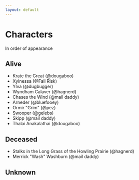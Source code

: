 ```yaml
---
layout: default
---
```


# Characters

In order of appearance

## Alive
- Krate the Great (@dougaboo)
- Xylnessa (@Fall Risk)
- Ylva (@dugbugger)
- Wyndham Calaver (@hagnerd)
- Chases the Wind (@mail daddy)
- Arneder (@bluefooey)
- Ormir "Grim" (@pez)
- Swooper (@gelebs)
- Skipp (@mail daddy)
- Thalai Anakalathai (@dougaboo)

## Deceased
- Stalks in the Long Grass of the  Howling Prairie (@hagnerd)
- Merrick "Wash" Washburn (@mail daddy)

## Unknown